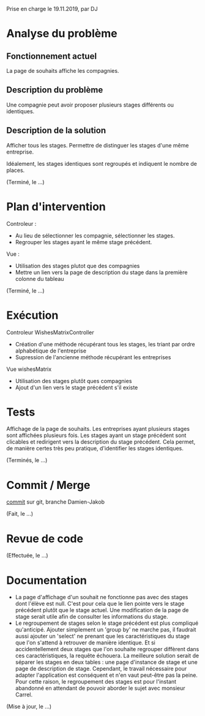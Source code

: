 Prise en charge le 19.11.2019, par DJ

# Analyse du problème

## Fonctionnement actuel

La page de souhaits affiche les compagnies.

## Description du problème

Une compagnie peut avoir proposer plusieurs stages différents ou identiques.

## Description de la solution

Afficher tous les stages. Permettre de distinguer les stages d'une même entreprise.

Idéalement, les stages identiques sont regroupés et indiquent le nombre de places.

(Terminé, le ...)

# Plan d'intervention

Controleur :
* Au lieu de sélectionner les compagnie, sélectionner les stages.
* Regrouper les stages ayant le même stage précédent.

Vue :
* Utilisation des stages plutot que des compagnies
* Mettre un lien vers la page de description du stage dans la première colonne du tableau

(Terminé, le ...)

# Exécution

Controleur WishesMatrixController
* Création d'une méthode récupérant tous les stages, les triant par ordre alphabétique de l'entreprise
* Supression de l'ancienne méthode récupérant les entreprises

Vue wishesMatrix
* Utilisation des stages plutôt ques compagnies
* Ajout d'un lien vers le stage précédent s'il existe

# Tests

Affichage de la page de souhaits.
Les entreprises ayant plusieurs stages sont affichées plusieurs fois.
Les stages ayant un stage précédent sont clicables et redirigent vers la description du stage précédent.
Cela permet, de manière certes très peu pratique, d'identifier les stages identiques.

(Terminés, le ...)

# Commit / Merge

[commit](https://github.com/CPNV-ES/larasta/commit/8f5d7a13ee967a26e7684e9dece0808d95084ff3) sur git, 
branche Damien-Jakob

(Fait, le ...)

# Revue de code

(Effectuée, le ...)

# Documentation

* La page d'affichage d'un souhait ne fonctionne pas avec des stages dont l'élève est null. 
C'est pour cela que le lien pointe vers le stage précédent plutôt que le stage actuel. 
Une modification de la page de stage serait utile afin de consulter les informations du stage.
* Le regroupement de stages selon le stage précédent est plus compliqué qu'anticipé. 
Ajouter simplement un 'group by' ne marche pas, 
il faudrait aussi ajouter un 'select' ne prenant que 
les caractéristiques du stage que l'on s'attend à retrouver de manière identique.
Et si accidentellement deux stages que l'on souhaite regrouper diffèrent dans ces caractéristiques, la requête échouera.
La meilleure solution serait de séparer les stages en deux tables : 
une page d'instance de stage et une page de description de stage. 
Cependant, le travail nécessaire pour adapter l'application est conséquent et n'en vaut peut-être pas la peine. 
Pour cette raison, le regroupement des stages est pour l'instant abandonné 
en attendant de pouvoir aborder le sujet avec monsieur Carrel.

(Mise à jour, le ...)
